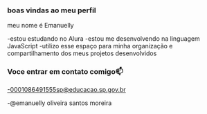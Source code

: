 ### boas vindas ao meu perfil 

meu nome é Emanuelly

-estou estudando no Alura
-estou me desenvolvendo na linguagem JavaScript
-utilizo esse espaço para minha organização e compartilhamento dos meus projetos desenvolvidos

### Voce entrar  em contato comigo📫

-0001086491555sp@educacao.sp.gov.br

-@emanuelly oliveira santos moreira 
